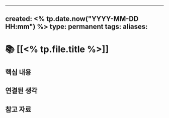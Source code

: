 

---
created: <% tp.date.now("YYYY-MM-DD HH:mm") %>
type: permanent
tags:
aliases:
---
# 📚 [[<% tp.file.title %>]]

## 핵심 내용

## 연결된 생각

## 참고 자료